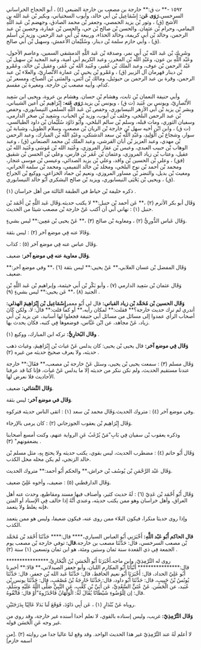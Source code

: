 ١٥٩٢ -** ت ق:** خارجة بن مصعب بن خارجة الضبعي (٤) ، أبو الحجاج الخراساني السرخسي،**رَوَى عَن:** إِسْمَاعِيل بْن أَبي خالد، وأيوب السختياني، وبكير بْن عَبد الله بن الأشج (ق) ، وثور بْن يزيد الحمصي، وجعفر بْن محمد الصادق، وجهضم بْن عَبد اللَّهِ اليمامي، وحرام بْن عثمان. والحسن بْن صالح بْن حي، والحسن بْن عمارة، وحصين بْن عبد الرحمن، وخالد بْن أَبي كريمة، وخالد الحذاء، وربيعة بْن أَبي عبد الرحمن، وزيد بْن أسلم (ق) ، وأبي حازم سلمة بْن دينار، وسُلَيْمان الأعمش، وسهيل بْن أَبي صالح.

وشَرِيك بْن عَبد الله بْن أَبي نمر، وصدقة بْن عَبد اللَّهِ الدمشقي السمين، وعاصم الأحول، وعَبْد اللَّهِ بن عون، وعَبْدِ اللَّه بْن المحرر، وعبد الكريم أبي أمية، وعبد المجيد بْن سهيل بْن عَبْد الرحمن بْن عوف، وعبد الملك بْن عُمَير، وعُبَيد الله بْن عُمَر، وعقيل بْن خالد، وعَمْرو بْن دينار قهرمان آل الزبير (ق) ، وعَمْرو بْن يحيى بْن عمارة الأَنْصارِيّ، والعلاء بْن عبد الرحمن، وقرة بن عبد الرحمن بن حيوئيل، ومالك بْن أَنَس، والمثنى بْن الصباح، ومسعر بْن كدام، وأبيه مصعب بْن خارجة. ومغيرة بْن مقسم.

وأبي حنيفة النعمان بْن ثابت، وهشام بْن حسان. وهشام بن عروة، ويحيى ابن سَعِيد الأَنْصارِيّ، ويونس بن عُبَيد (ت ق) ، ويونس بْن يزيد.**رَوَى عَنه:** إِبْرَاهِيم بْن أعين الشيباني، وبشر بْن يزيد بْن أَبي الأزهر النيسابوري، وحفص بْن عَبد اللَّهِ السلمي النيسابوري، وحفص بْن عبد الرحمن البلخي، وخلف بْن أيوب، وزيد بْن الحباب، وسَعِيد بْن صخر الدارمي، وسفيان الثوري، ومات قبله، وسلم بْن سالم البلخي، وأَبُو دَاوُد سُلَيْمان بْن داود الطيالسي، (ت ق) ، وابن ابْن أخيه سهل بْن خارجة بْن الريان بْن مصعب، وسلام الطويل، وشبابة بْن سوار، وشجاع بْن الْوَلِيدِ، وعَبْدِ اللَّه بْن سعد الدشتكي، وعَبْدِ اللَّه بْن المبارك، وعبد الرحمن بْن مهدي، وعبد العزيز بْن أبان القرشي، وعبد الملك بْن محمد الصنعاني (ق) ، وعبد الوهاب بْن حبيب العبدي، وعبس بْن عقار المروزي، وعُبَيد الله بْن مُوسَى وعُبَيد الله بْن عقيل، وعتاب بْن زياد المروزي، وعثمان بْن عُمَر بْن فارس، وعلي بْن الحسن بْن شقيق (فق) ، وعلي بْن الحسين بْن واقد، وعلي بْن يزيد الصدائي، وعيسى بْن موسى غنجار، ومحمد بْن أحمد بْن نوح البلخي، ومخلد بْن خالد التميمي، ومحمد بْن سلمة الحراني، ومغيث بْن بديل، والنضر بْن مساور المروزي، ونعيم بْن حماد الخزاعي، ووكيع بْن الجراح (ق) ، ويحيى بْن يَحْيَى النيسابوري، ويزيد بْن صالح اليشكري أَبُو خالد النيسابوري.

ذكره خليفة بْن خياط في الطبقة الثالثة من أهل خراسان (١) .

وَقَال أبو بكر الأثرم (٢) ،** عَن أحمد بْن حنبل:** لا يكتب حديثه.وَقَال عَبد اللَّهِ بْن أَحْمَد بْن حنبل (١) : نهاني أبي أن أكتب عَنْ خارجة بْن مصعب شيئا من الحديث.

وَقَال عَباس الدُّورِيُّ (٢) ، ومعاوية بْن صالح (٣) ،** عَنْ يحيى بْن مَعِين:** ليس بشيءٍ.

وَقَالا عنه فِي موضع آخر (٢) : ليس بثقة.

وَقَال عباس عنه فِي موضع آخر (٥) : كذاب.

**وَقَال معاوية عنه فِي موضع آخر:** ضعيف.

وَقَال المفضل بْن غسان الغلابي،** عَنْ يحيى:** ليس بثقة (٦) ،** وفي موضع آخر:** ضعيف.

وَقَال عثمان بْن سَعِيد الدارمي (٧) ، وأبو بَكْرِ بْن أَبي خيثمة، وإبراهيم بْن عَبد اللَّهِ بْن الجنيد (٨) ،** عَن يحيى:** ليس بشيءٍ (٩) .

**وَقَال الحسين بْن مُحَمَّد بْن زياد القباني:** قال لي أَبُو معمر**إِسْمَاعِيل بْن إِبْرَاهِيمَ الهذلي:** أتدري لم ترك حديث خارجة؟** فقلت:** لمكان رأيه،** أو كما قلت:** قال: لا، ولكن كَانَ أصحاب الرأي عمدوا إلى مسائل من مسائل أبي حنيفة فجعلوا لها أسانيد، عن يزيد بْن أَبي زياد، عَنْ مجاهد، عن ابْن عَبَّاس، فوضعوها فِي كتبه، فكان يحدث بها.

**وقَال البُخارِيُّ:** تركه ابن المبارك، ووكيع (١) .

**وَقَال فِي موضع آخر:** قال يحيى بْن يحيى: كان يدلس عَنْ غياث بْن إِبْرَاهِيمَ، وغياث ذهب حديثه، ولا يعرف صحيح حديثه من غيره (٢) .

وَقَال مسلم (٣) : سمعت يحيى بْن يحيى، وسئل عَنْ خارجة بْن مصعب،** فقَالَ:** خارجة عندنا مستقيم الحديث، ولم نكن ننكر من حديثه إلا ما يدلس عَنْ غياث، فإنا كنا قد عرفنا الأحاديث فلا نعرض لها.

**وَقَال النَّسَائي:** ضعيف.

**وَقَال في موضع آخر:** ليس بثقة.

وفي موضع آخر (٤) : متروك الحديث.وَقَال محمد بْن سعد (١) : اتقى الناس حديثه فتركوه.

وَقَال إِبْرَاهِيم بْن يعقوب الجوزجاني (٢) : كان يرمى بالإرجاء.

وذكره يعقوب بْن سفيان فِي بَابِ"مَنْ يُرْغَبُ عَنِ الرواية عنهم، وكنت أمسع أصحابنا يضعفونهم" (٣) .

وَقَال أَبُو حاتم (٤) : مضطرب الحديث، ليس بقوي، يكتب حديثه ولا يحتج بِهِ، مثل مسلم بْن خالد الزنجي، لم يكن محله محل الكذب.

وَقَال عَبْد الرَّحْمَنِ بْن يُوسُف بْن خراش،** والحكم أَبُو أحمد:** متروك الحديث.

وَقَال الدارقطني (٥) : ضعيف، وأخوه عَلِيّ ضعيف.

وَقَال أَبُو أَحْمَد بْن عَدِيّ (٦) : لَهُ حديث كثير، وأصناف فيها مسند ومقاطيع، وحدث عنه أهل العراق، وأهل خراسان وهو ممن يكتب حديثه، وعندي أَنَّهُ إذا خالف فِي الإسناد أو المتن فإنه يغلط ولا يتعمد،

وإذا روى حديثا منكرا، فيكون البلاء ممن روى عنه، فيكون ضعيفا، وليس هو ممن يتعمد الكذب.

**قال الحاكم أَبُو عَبْد اللَّهِ:** أَخْبَرَنِي أَبُو العباس السياري،**** قال:**** حَدَّثَنَا أَحْمَد بْن مُحَمَّد بْن مصعب السرخسي، قال: حَدَّثَنَا مصعب بن خارجة،**قال:** توفي خارجة بْن مصعب يوم الجمعة فِي ذي القعدة سنة ثمان وستين ومئة، هو ابن ثمان وتسعين (١) سنة (٢) .

روى له التِّرْمِذِيّ، وابن ماجه.أَخْبَرَنَا أَبُو الْحَسَنِ بْنُ الْبُخَارِيِّ،**************** قال:**************** أَنْبَأَنَا أَبُو المكارم اللبان، وأبو جعفر الصيدلاني،** قالا:** أخبرنا أَبُو عَلِيّ الحداد، قال: أَخْبَرَنَا أَبُو نعيم الحافظ، قال: حَدَّثَنَا عَبد الله بْن جعفر، قال: حَدَّثَنَا يُونُسُ بْنُ حَبِيبٍ، قال: حَدَّثَنَا أَبُو داود، قال: حَدَّثَنَا خَارِجَةُ بْنُ مُصْعَبٍ، قال: حَدَّثَنَا يونس بْن عُبَيد، عن الْحَسَن. عَنْ عُتَيٍّ السَّعْدِيِّ، عَن أُبَيِّ بْنِ كَعْبٍ، عَنِ النَّبِيِّ صَلَّى اللَّهُ عَلَيْهِ وسَلَّمَ، قال: إن لِلْوُضُوءِ شَيْطَانًا يُقَالَ لَهُ: الْوَلْهَانُ فَاحْذَرُوهُ"أَوْ قال: فَاتَّقُوهُ.

روياه عَنْ بُنْدَارٍ (١) ، عَن أَبِي دَاوُدَ، فَوَقَعَ لَنا بَدَلا عَالِيًا بِدَرَجَتَيْنِ.

**وَقَال التِّرْمِذِيّ:** غريب، وليس إسناده بالقوي، لا نعلم أحدا أسنده غير خارجة، وقد روي من غير وجه عَنِ الْحَسَن قوله.

لا أعلم لَهُ عند التِّرْمِذِيّ غير هذا الحديث الواحد. وقد وقع لنا عاليا جدا من روايته (٢) .[من اسمه خازم]